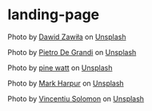 # landing-page

Photo by <a href="https://unsplash.com/@davealmine?utm_source=unsplash&utm_medium=referral&utm_content=creditCopyText">Dawid Zawiła</a> on <a href="https://unsplash.com/s/photos/sunrise?utm_source=unsplash&utm_medium=referral&utm_content=creditCopyText">Unsplash</a>

Photo by <a href="https://unsplash.com/@peter_mc_greats?utm_source=unsplash&utm_medium=referral&utm_content=creditCopyText">Pietro De Grandi</a> on <a href="https://unsplash.com/s/photos/landscape?utm_source=unsplash&utm_medium=referral&utm_content=creditCopyText">Unsplash</a>

Photo by <a href="https://unsplash.com/@pinewatt?utm_source=unsplash&utm_medium=referral&utm_content=creditCopyText">pine  watt</a> on <a href="https://unsplash.com/s/photos/landscape?utm_source=unsplash&utm_medium=referral&utm_content=creditCopyText">Unsplash</a>

Photo by <a href="https://unsplash.com/@luckybeanz?utm_source=unsplash&utm_medium=referral&utm_content=creditCopyText">Mark Harpur</a> on <a href="https://unsplash.com/s/photos/landscape?utm_source=unsplash&utm_medium=referral&utm_content=creditCopyText">Unsplash</a>
  
Photo by <a href="https://unsplash.com/@vincentiu?utm_source=unsplash&utm_medium=referral&utm_content=creditCopyText">Vincentiu Solomon</a> on <a href="https://unsplash.com/s/photos/landscape?utm_source=unsplash&utm_medium=referral&utm_content=creditCopyText">Unsplash</a>
  